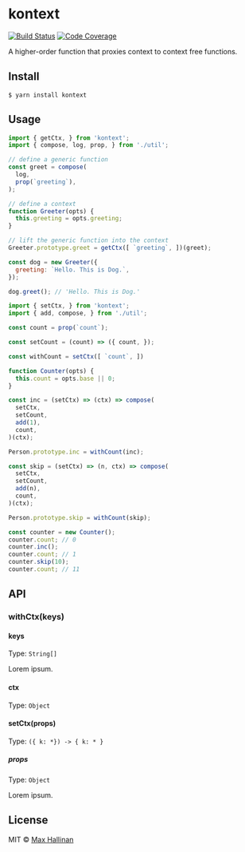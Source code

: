 # kontext
[![Build Status](https://travis-ci.org/maxhallinan/kontext.svg?branch=master)](https://travis-ci.org/maxhallinan/kontext)
[![Code Coverage](https://codecov.io/gh/maxhallinan/kontext/badge.svg?branch=master)](https://coveralls.io/repos/github/maxhallinan/kontext/badge.svg?branch=master)

A higher-order function that proxies context to context free functions.


## Install

```
$ yarn install kontext
```


## Usage

```javascript
import { getCtx, } from 'kontext';
import { compose, log, prop, } from './util';

// define a generic function
const greet = compose(
  log,
  prop(`greeting`),
);

// define a context
function Greeter(opts) {
  this.greeting = opts.greeting;
}

// lift the generic function into the context
Greeter.prototype.greet = getCtx([ `greeting`, ])(greet);

const dog = new Greeter({
  greeting: `Hello. This is Dog.`,
});

dog.greet(); // 'Hello. This is Dog.'
```

```javascript
import { setCtx, } from 'kontext';
import { add, compose, } from './util';

const count = prop(`count`);

const setCount = (count) => ({ count, });

const withCount = setCtx([ `count`, ])

function Counter(opts) {
  this.count = opts.base || 0;
}

const inc = (setCtx) => (ctx) => compose(
  setCtx,
  setCount,
  add(1),
  count,
)(ctx);

Person.prototype.inc = withCount(inc);

const skip = (setCtx) => (n, ctx) => compose(
  setCtx,
  setCount,
  add(n),
  count,
)(ctx);

Person.prototype.skip = withCount(skip);

const counter = new Counter();
counter.count; // 0
counter.inc();
counter.count; // 1
counter.skip(10);
counter.count; // 11
```


## API

### withCtx(keys)

#### keys

Type: `String[]`

Lorem ipsum.

#### ctx

Type: `Object`

#### setCtx(props)

Type: `({ k: *}) -> { k: * }`

##### props

Type: `Object`

Lorem ipsum.


## License

MIT © [Max Hallinan](https://github.com/maxhallinan)
